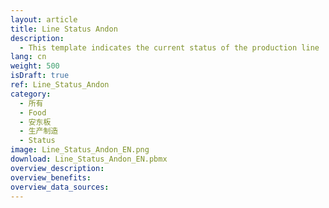 ```yaml
---
layout: article
title: Line Status Andon
description: 
  - This template indicates the current status of the production line 
lang: cn
weight: 500
isDraft: true
ref: Line_Status_Andon
category:
  - 所有
  - Food
  - 安东板
  - 生产制造
  - Status
image: Line_Status_Andon_EN.png
download: Line_Status_Andon_EN.pbmx
overview_description:
overview_benefits:
overview_data_sources:
---
```


